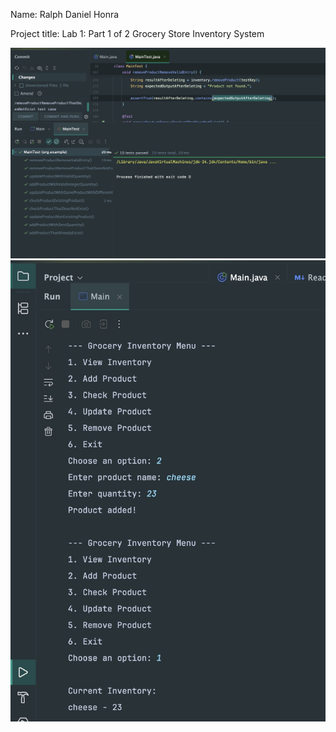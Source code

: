 Name: Ralph Daniel Honra

Project title: Lab 1: Part 1 of 2 Grocery Store Inventory System

![](unit_test.jpeg)
![](picture_proof.jpeg)